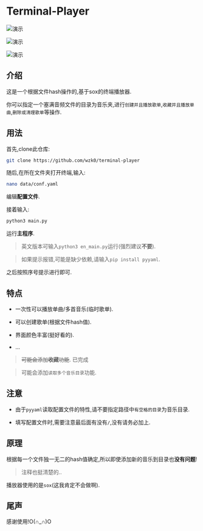 # Terminal-Player

![演示](https://ghproxy.com/https://raw.githubusercontent.com/wzk0/photo/main/202206241928082.png)

![演示](https://ghproxy.com/https://raw.githubusercontent.com/wzk0/photo/main/%E6%88%AA%E5%9B%BE%202022-07-30%2014-43-27.png)

![演示](https://ghproxy.com/https://raw.githubusercontent.com/wzk0/photo/main/%E6%88%AA%E5%9B%BE%202022-07-30%2016-04-27.png)

## 介绍

这是一个根据文件hash操作的,基于sox的终端播放器.

你可以指定一个塞满音频文件的目录为音乐夹,进行`创建并且播放歌单`,`收藏并且播放单曲`,`删除或清理歌单`等操作.

## 用法

首先,clone此仓库:

```bash
git clone https://github.com/wzk0/terminal-player
```

随后,在所在文件夹打开终端,输入:

```bash
nano data/conf.yaml
```

编辑**配置文件**.

接着输入:

```bash
python3 main.py
```

运行**主程序**.

> 英文版本可输入`python3 en_main.py`运行(强烈建议**不要**).

> 如果提示报错,可能是缺少依赖,请输入`pip install pyyaml`.

之后按照序号提示进行即可.

## 特点

* 一次性可以播放单曲/多首音乐(临时歌单).

* 可以创建歌单(根据文件hash值).

* 界面颜色丰富(挺好看的).

* ...

> ~~可能会添加**收藏**功能~~. 已完成

> 可能会添加`读取多个音乐目录`功能.

## 注意

* 由于`pyyaml`读取配置文件的特性,请不要指定路径中`有空格的目录`为音乐目录.

* 填写配置文件时,需要注意最后面有没有`/`,没有请务必加上.

## 原理

根据每一个文件独一无二的hash值确定,所以即使添加新的音乐到目录也**没有问题**!

> 注释也挺清楚的..

播放器使用的是`sox`(这我肯定不会做啊).

## 尾声

感谢使用!O(∩_∩)O